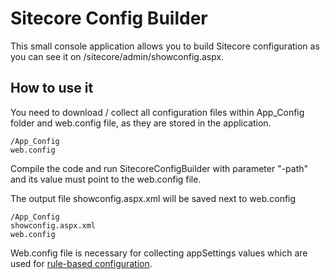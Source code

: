 # Sitecore Config Builder

This small console application allows you to build Sitecore configuration as you can see it on /sitecore/admin/showconfig.aspx.

## How to use it

You need to download / collect all configuration files within App_Config folder and web.config file, as they are stored in the application.

```
/App_Config
web.config
```

Compile the code and run SitecoreConfigBuilder with parameter "-path" and its value must point to the web.config file.

The output file showconfig.aspx.xml will be saved next to web.config

```
/App_Config
showconfig.aspx.xml
web.config
```

Web.config file is necessary for collecting appSettings values which are used for [rule-based configuration](https://doc.sitecore.com/en/developers/92/platform-administration-and-architecture/rule-based-configuration.html).

